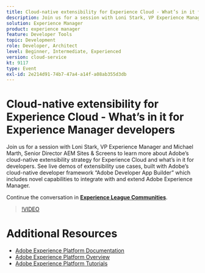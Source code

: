 ```yaml
---
title: Cloud-native extensibility for Experience Cloud - What’s in it for Experience Manager developers
description: Join us for a session with Loni Stark, VP Experience Manager and Michael Marth, Senior Director AEM Sites & Screens to learn more about Adobe’s cloud-native extensibility strategy for Experience Cloud and what’s in it for developers. See live demos of extensibility use cases, built with Adobe’s cloud-native developer framework “Adobe Developer App Builder” which includes novel capabilities to integrate with and extend Adobe Experience Manager.
solution: Experience Manager
product: experience manager
feature: Developer Tools
topic: Development
role: Developer, Architect
level: Beginner, Intermediate, Experienced
version: cloud-service
kt: 9117
type: Event
exl-id: 2e214d91-74b7-47a4-a14f-a08ab355d3db
---
```

# Cloud-native extensibility for Experience Cloud - What’s in it for Experience Manager developers

Join us for a session with Loni Stark, VP Experience Manager and Michael Marth, Senior Director AEM Sites & Screens to learn more about Adobe’s cloud-native extensibility strategy for Experience Cloud and what’s in it for developers. See live demos of extensibility use cases, built with Adobe’s cloud-native developer framework “Adobe Developer App Builder” which includes novel capabilities to integrate with and extend Adobe Experience Manager.

Continue the conversation in **[Experience League Communities](https://adobe.ly/2XTk7aX)**.

>[!VIDEO](https://video.tv.adobe.com/v/337491/?quality=12&learn=on&hidetitle=true)

# Additional Resources

- [Adobe Experience Platform Documentation](https://experienceleague.adobe.com/docs/experience-platform.html)
- [Adobe Experience Platform Overview](https://experienceleague.adobe.com/docs/experience-platform/landing/home.html)
- [Adobe Experience Platform Tutorials](https://experienceleague.adobe.com/docs/platform-learn/tutorials/overview.html?lang=en)
